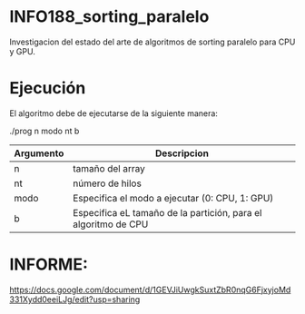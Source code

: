# INFO188_sorting_paralelo
Investigacion del estado del arte de algoritmos de sorting paralelo para CPU y GPU.

# Ejecución
El algoritmo debe de ejecutarse de la siguiente manera:

./prog n modo nt b

| Argumento | Descripcion                  |
| -------  | ----------------------------- |
| n | tamaño del array               |
| nt | número de hilos |
| modo | Especifica el modo a ejecutar (0: CPU, 1: GPU)|
| b | Especifica eL tamaño de la partición, para el algoritmo de CPU      |

# INFORME:
https://docs.google.com/document/d/1GEVJiUwgkSuxtZbR0nqG6FjxyjoMd331Xydd0eeiLJg/edit?usp=sharing
